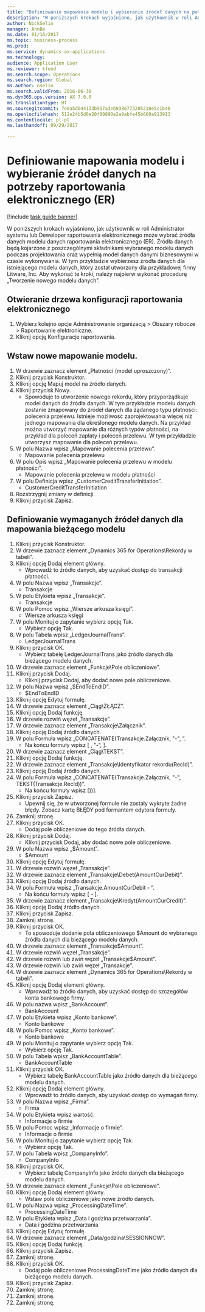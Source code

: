 ```yaml
--- 
title: "Definiowanie mapowania modelu i wybieranie źródeł danych na potrzeby raportowania elektronicznego (ER)"
description: "W poniższych krokach wyjaśniono, jak użytkownik w roli Administrator systemu lub Deweloper raportowania elektronicznego może wybrać źródła danych modelu danych raportowania elektronicznego (ER)."
author: NickSelin
manager: AnnBe
ms.date: 01/16/2017
ms.topic: business-process
ms.prod: 
ms.service: dynamics-ax-applications
ms.technology: 
audience: Application User
ms.reviewer: kfend
ms.search.scope: Operations
ms.search.region: Global
ms.author: nselin
ms.search.validFrom: 2016-06-30
ms.dyn365.ops.version: AX 7.0.0
ms.translationtype: HT
ms.sourcegitcommit: 7e0a5d044133b917a3eb9386773205218e5c1b40
ms.openlocfilehash: 512e24b5d0e20f00890e2a9abfe45b660a913913
ms.contentlocale: pl-pl
ms.lasthandoff: 09/29/2017

---
```

# <a name="define-model-mapping-and-select-data-sources-for-electronic-reporting-er"></a>Definiowanie mapowania modelu i wybieranie źródeł danych na potrzeby raportowania elektronicznego (ER)

[!include [task guide banner](../../includes/task-guide-banner.md)]

W poniższych krokach wyjaśniono, jak użytkownik w roli Administrator systemu lub Deweloper raportowania elektronicznego może wybrać źródła danych modelu danych raportowania elektronicznego (ER). Źródła danych będą kojarzone z poszczególnymi składnikami wybranego modelu danych podczas projektowania oraz wypełnią model danych danymi biznesowymi w czasie wykonywania. W tym przykładzie wybierzesz źródła danych dla istniejącego modelu danych, który został utworzony dla przykładowej firmy Litware, Inc. Aby wykonać te kroki, należy najpierw wykonać procedurę „Tworzenie nowego modelu danych”.


## <a name="open-the-electronic-reporting-configurations-tree"></a>Otwieranie drzewa konfiguracji raportowania elektronicznego
1. Wybierz kolejno opcje Administrowanie organizacją > Obszary robocze > Raportowanie elektroniczne.
2. Kliknij opcję Konfiguracje raportowania.

## <a name="insert-a-new-model-mapping"></a>Wstaw nowe mapowanie modelu.
1. W drzewie zaznacz element „Płatności (model uproszczony)”.
2. Kliknij przycisk Konstruktor.
3. Kliknij opcję Mapuj model na źródło danych.
4. Kliknij przycisk Nowy.
    * Spowoduje to utworzenie nowego rekordu, który przyporządkuje model danych do źródła danych. W tym przykładzie modelu danych zostanie zmapowany do źródeł danych dla żądanego typu płatności: polecenia przelewu.     Istnieje możliwość zaprojektowania więcej niż jednego mapowania dla określonego modelu danych. Na przykład można utworzyć mapowanie dla różnych typów płatności, na przykład dla poleceń zapłaty i poleceń przelewu. W tym przykładzie utworzysz mapowanie dla poleceń przelewu.  
5. W polu Nazwa wpisz „Mapowanie polecenia przelewu”.
    * Mapowanie polecenia przelewu  
6. W polu Opis wpisz „Mapowanie polecenia przelewu w modelu płatności”.
    * Mapowanie polecenia przelewu w modelu płatności  
7. W polu Definicja wpisz „CustomerCreditTransferInitiation”.
    * CustomerCreditTransferInitiation  
8. Rozstrzygnij zmiany w definicji.
9. Kliknij przycisk Zapisz.

## <a name="define-required-data-sources-for-the-current-model-mapping"></a>Definiowanie wymaganych źródeł danych dla mapowania bieżącego modelu
1. Kliknij przycisk Konstruktor.
2. W drzewie zaznacz element „Dynamics 365 for Operations\Rekordy w tabeli”.
3. Kliknij opcję Dodaj element główny.
    * Wprowadź to źródło danych, aby uzyskać dostęp do transakcji płatności.  
4. W polu Nazwa wpisz „Transakcje”.
    * Transakcje  
5. W polu Etykieta wpisz „Transakcje”.
    * Transakcje  
6. W polu Pomoc wpisz „Wiersze arkusza księgi”.
    * Wiersze arkusza księgi  
7. W polu Monituj o zapytanie wybierz opcję Tak.
    * Wybierz opcję Tak.  
8. W polu Tabela wpisz „LedgerJournalTrans”.
    * LedgerJournalTrans  
9. Kliknij przycisk OK.
    * Wybierz tabelę LedgerJournalTrans jako źródło danych dla bieżącego modelu danych.  
10. W drzewie zaznacz element „Funkcje\Pole obliczeniowe”.
11. Kliknij przycisk Dodaj.
    * Kliknij przycisk Dodaj, aby dodać nowe pole obliczeniowe.  
12. W polu Nazwa wpisz „$EndToEndID”.
    * $EndToEndID  
13. Kliknij opcję Edytuj formułę.
14. W drzewie zaznacz element „Ciąg\ZŁĄCZ”.
15. Kliknij opcję Dodaj funkcję.
16. W drzewie rozwiń węzeł „Transakcje”.
17. W drzewie zaznacz element „Transakcje\Załącznik”.
18. Kliknij opcję Dodaj źródło danych.
19. W polu Formuła wpisz „CONCATENATE(Transakcje.Załącznik, "-", ”.
    * Na końcu formuły wpisz [ , “-“, ].  
20. W drzewie zaznacz element „Ciąg\TEKST”.
21. Kliknij opcję Dodaj funkcję.
22. W drzewie zaznacz element „Transakcje\Identyfikator rekordu(RecId)”.
23. Kliknij opcję Dodaj źródło danych.
24. W polu Formuła wpisz „CONCATENATE(Transakcje.Załącznik, "-", TEKST(Transakcje.RecId))”.
    * Na końcu formuły wpisz [))].  
25. Kliknij przycisk Zapisz.
    * Upewnij się, że w utworzonej formule nie zostały wykryte żadne błędy. Zobacz kartę BŁĘDY pod formantem edytora formuły.  
26. Zamknij stronę.
27. Kliknij przycisk OK.
    * Dodaj pole obliczeniowe do tego źródła danych.  
28. Kliknij przycisk Dodaj.
    * Kliknij przycisk Dodaj, aby dodać nowe pole obliczeniowe.  
29. W polu Nazwa wpisz „$Amount”.
    * $Amount  
30. Kliknij opcję Edytuj formułę.
31. W drzewie rozwiń węzeł „Transakcje”.
32. W drzewie zaznacz element „Transakcje\Debet(AmountCurDebit)”.
33. Kliknij opcję Dodaj źródło danych.
34. W polu Formuła wpisz „Transakcje.AmountCurDebit - ”.
    * Na końcu formuły wpisz [ - ].  
35. W drzewie zaznacz element „Transakcje\Kredyt(AmountCurCredit)”.
36. Kliknij opcję Dodaj źródło danych.
37. Kliknij przycisk Zapisz.
38. Zamknij stronę.
39. Kliknij przycisk OK.
    * To spowoduje dodanie pola obliczeniowego $Amount do wybranego źródła danych dla bieżącego modelu danych.  
40. W drzewie zaznacz element „Transakcje\$Amount”.
41. W drzewie rozwiń węzeł „Transakcje”.
42. W drzewie rozwiń lub zwiń węzeł „Transakcje\$Amount”.
43. W drzewie rozwiń lub zwiń węzeł „Transakcje”.
44. W drzewie zaznacz element „Dynamics 365 for Operations\Rekordy w tabeli”.
45. Kliknij opcję Dodaj element główny.
    * Wprowadź to źródło danych, aby uzyskać dostęp do szczegółów konta bankowego firmy.  
46. W polu nazwa wpisz „BankAccount”.
    * BankAccount  
47. W polu Etykieta wpisz „Konto bankowe”.
    * Konto bankowe  
48. W polu Pomoc wpisz „Konto bankowe”.
    * Konto bankowe  
49. W polu Monituj o zapytanie wybierz opcję Tak.
    * Wybierz opcję Tak.  
50. W polu Tabela wpisz „BankAccountTable”.
    * BankAccountTable  
51. Kliknij przycisk OK.
    * Wybierz tabelę BankAccountTable jako źródło danych dla bieżącego modelu danych.  
52. Kliknij opcję Dodaj element główny.
    * Wprowadź to źródło danych, aby uzyskać dostęp do wymagań firmy.  
53. W polu Nazwa wpisz „Firma”.
    * Firma  
54. W polu Etykieta wpisz wartość.
    * Informacje o firmie  
55. W polu Pomoc wpisz „Informacje o firmie”.
    * Informacje o firmie  
56. W polu Monituj o zapytanie wybierz opcję Tak.
    * Wybierz opcję Tak.  
57. W polu Tabela wpisz „CompanyInfo”.
    * CompanyInfo  
58. Kliknij przycisk OK.
    * Wybierz tabelę CompanyInfo jako źródło danych dla bieżącego modelu danych.  
59. W drzewie zaznacz element „Funkcje\Pole obliczeniowe”.
60. Kliknij opcję Dodaj element główny.
    * Wstaw pole obliczeniowe jako nowe źródło danych.  
61. W polu Nazwa wpisz „ProcessingDateTime”.
    * ProcessingDateTime  
62. W polu Etykieta wpisz „Data i godzina przetwarzania”.
    * Data i godzina przetwarzania  
63. Kliknij opcję Edytuj formułę.
64. W drzewie zaznacz element „Data/godzina\SESSIONNOW”.
65. Kliknij opcję Dodaj funkcję.
66. Kliknij przycisk Zapisz.
67. Zamknij stronę.
68. Kliknij przycisk OK.
    * Dodaj pole obliczeniowe ProcessingDateTime jako źródło danych dla bieżącego modelu danych.  
69. Kliknij przycisk Zapisz.
70. Zamknij stronę.
71. Zamknij stronę.
72. Zamknij stronę.


